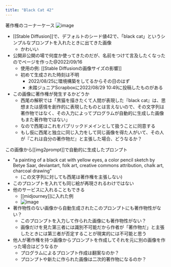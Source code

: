 ```yaml
---
title: "Black Cat 42"
---
```


著作権のコーナーケース
![image](https://gyazo.com/0ed967f2faddaba3bb4b3868949df758/thumb/1000)
- [[Stable Diffusion]]で、デフォルトのシード値42で、「black cat」というシンプルなプロンプトを入れたときに出てきた画像
    - かわいい
- 公開非公開の場で何度か使ってきたのだが、名前をつけて言及したくなったのでページを作った@2022/09/16
    - 使用の例: [[Stable Diffusionの画像サイズの影響]]
    - 初めて生成された時刻は不明
        - 2022/08/25に環境構築をしてるからその日のはず
        - 未踏ジュニアScrapboxに2022/08/29 10:49に投稿したものがある
- この画像に著作権が発生するかどうか
    - 西尾の解釈では「黒猫を描きたくて人間が表現した『black cat』は、思想または感情を創作的に表現したものとは言えないので、その文字列は著作物ではなく、その入力によってプログラムが自動的に生成した画像もまた著作物ではない」
    - なので西尾はこれをパブリックドメインとして扱うことに同意する
    - もし仮に西尾と独立に同じ入力をして同じ画像を得た人がいて、その人が『これは自分の著作物だ』と主張した場合、どうなるか？

この画像から[[img2prompt]]で自動的に生成したプロンプト
- "a painting of a black cat with yellow eyes, a color pencil sketch by Betye Saar, deviantart, folk art, creative commons attribution, chalk art, charcoal drawing"
    - (この文字列に対しても西尾は著作権を主張しない)
- このプロンプトを入れても同じ絵が再現されるわけではない
- 他のサービスに入れることもできる
    - [[midjourney]]に入れた例
    - ![image](https://gyazo.com/36b029a511d2aeedcf164618420940ba/thumb/1000)
- 著作物性のない画像から自動生成されたこのプロンプトにも著作物性がない？
    - このプロンプトを入力して作られた画像にも著作物性がない？
    - 画像だけを見た第三者には識別不可能だから作者が「著作物だ」と主張したときには第三者が否定することが現実的には不可能と思う
- 他人が著作権を持つ画像からプロンプトを作成してそれを元に別の画像を作った場合はどうなるか
    - プログラムによるプロンプト作成は翻案なのか？
    - プロンプトや新たに作られた画像は二次的著作物になるのか？
